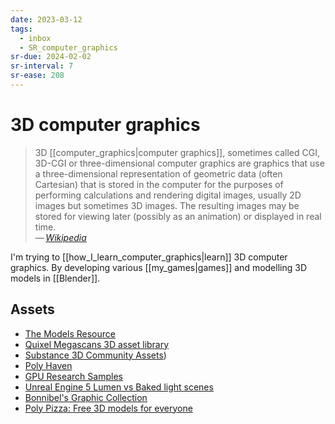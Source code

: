 ```yaml
---
date: 2023-03-12
tags:
  - inbox
  - SR_computer_graphics
sr-due: 2024-02-02
sr-interval: 7
sr-ease: 208
---
```


# 3D computer graphics

> 3D [[computer_graphics|computer graphics]], sometimes called CGI, 3D-CGI or
> three-dimensional computer graphics are graphics that use a three-dimensional
> representation of geometric data (often Cartesian) that is stored in the
> computer for the purposes of performing calculations and rendering digital
> images, usually 2D images but sometimes 3D images. The resulting images may be
> stored for viewing later (possibly as an animation) or displayed in real
> time.\
> — <cite>[Wikipedia](https://en.wikipedia.org/wiki/3D_computer_graphics)</cite>

I'm trying to [[how_I_learn_computer_graphics|learn]] 3D computer graphics.
By developing various [[my_games|games]] and modelling 3D models in [[Blender]].

## Assets

- [The Models Resource](https://www.models-resource.com/)
- [Quixel Megascans 3D asset library](https://quixel.com/megascans)
- [Substance 3D Community Assets](https://substance3d.adobe.com/community-assets?assetType=substanceMaterial))
- [Poly Haven](https://polyhaven.com/)
- [GPU Research Samples](https://www.intel.com/content/www/us/en/developer/topic-technology/graphics-research/samples.html)
- [Unreal Engine 5 Lumen vs Baked light scenes](https://unreal.shop/models/unreal-engine-5.-free-two-scenes.-lumen-vs-baked-light)
- [Bonnibel's Graphic Collection](https://graphic.neocities.org/directory)
- [Poly Pizza: Free 3D models for everyone](https://poly.pizza/)